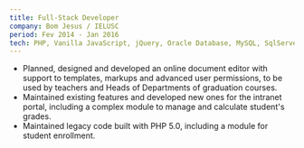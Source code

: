 ```yaml
---
title: Full-Stack Developer
company: Bom Jesus / IELUSC
period: Fev 2014 - Jan 2016
tech: PHP, Vanilla JavaScript, jQuery, Oracle Database, MySQL, SqlServer
---
```


- Planned, designed and developed an online document editor with support to templates, markups and advanced user permissions,  to be used by teachers and Heads of Departments of graduation courses.
- Maintained existing features and developed new ones for the intranet portal, including a complex module to manage and calculate student's grades.
- Maintained legacy code built with PHP 5.0, including a module for student enrollment.